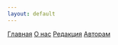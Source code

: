 ```yaml
---
layout: default
---
```

[Главная](./index.html)
[О нас](./about)
[Редакция](./editorial-team)
[Авторам](./to-authors)

